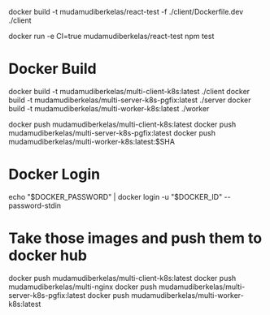 docker build -t mudamudiberkelas/react-test -f ./client/Dockerfile.dev ./client

docker run -e CI=true mudamudiberkelas/react-test npm test

# Docker Build
docker build -t mudamudiberkelas/multi-client-k8s:latest ./client
docker build -t mudamudiberkelas/multi-server-k8s-pgfix:latest ./server
docker build -t mudamudiberkelas/multi-worker-k8s:latest ./worker

docker push mudamudiberkelas/multi-client-k8s:latest
docker push mudamudiberkelas/multi-server-k8s-pgfix:latest
docker push mudamudiberkelas/multi-worker-k8s:latest:$SHA

# Docker Login
echo "$DOCKER_PASSWORD" | docker login -u "$DOCKER_ID" --password-stdin

# Take those images and push them to docker hub
docker push mudamudiberkelas/multi-client-k8s:latest
docker push mudamudiberkelas/multi-nginx
docker push mudamudiberkelas/multi-server-k8s-pgfix:latest
docker push mudamudiberkelas/multi-worker-k8s:latest

